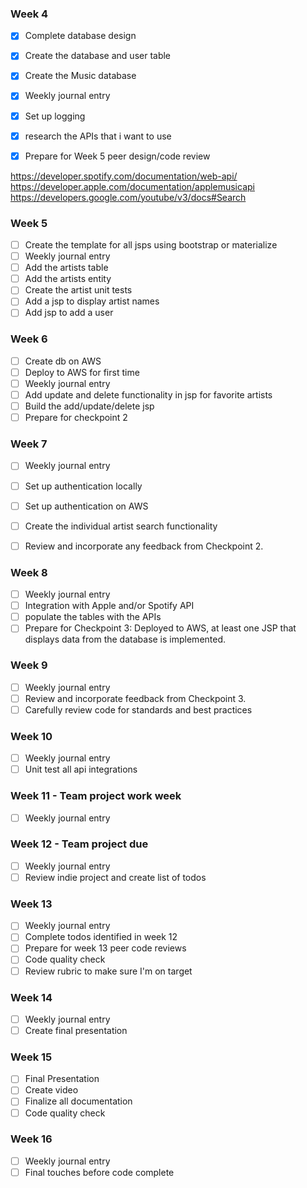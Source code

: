 ### Week 4
- [X] Complete database design
- [x] Create the database and user table
- [x] Create the Music database
- [x] Weekly journal entry
- [x] Set up logging
- [x] research the APIs that i want to use

- [x] Prepare for Week 5 peer design/code review

https://developer.spotify.com/documentation/web-api/
https://developer.apple.com/documentation/applemusicapi
https://developers.google.com/youtube/v3/docs#Search
### Week 5

- [ ] Create the template for all jsps using bootstrap or materialize
- [ ] Weekly journal entry
- [ ] Add the artists table
- [ ] Add the artists entity
- [ ] Create the artist unit tests
- [ ] Add a jsp to display artist names
- [ ] Add jsp to add a user

### Week 6
 - [ ] Create db on AWS
 - [ ] Deploy to AWS for first time
 - [ ] Weekly journal entry
- [ ] Add update and delete functionality in jsp for favorite artists
- [ ] Build the add/update/delete jsp
- [ ] Prepare for checkpoint 2

### Week 7

- [ ] Weekly journal entry
- [ ] Set up authentication locally
- [ ] Set up authentication on AWS
- [ ] Create the individual artist search functionality
- [ ] Review and incorporate any feedback from Checkpoint 2.


### Week 8

- [ ] Weekly journal entry
- [ ] Integration with Apple and/or Spotify API
-  [ ] populate the tables with the APIs
- [ ] Prepare for Checkpoint 3: Deployed to AWS, at least one JSP that displays data from the database is implemented. 

### Week 9
- [ ] Weekly journal entry
- [ ] Review and incorporate feedback from Checkpoint 3.
- [ ] Carefully review code for standards and best practices  

### Week 10
- [ ] Weekly journal entry
- [ ] Unit test all api integrations

### Week 11 - Team project work week
- [ ] Weekly journal entry

### Week 12 - Team project due
- [ ] Weekly journal entry
- [ ] Review indie project and create list of todos

### Week 13
- [ ] Weekly journal entry
- [ ] Complete todos identified in week 12
- [ ] Prepare for week 13 peer code reviews
- [ ] Code quality check
- [ ] Review rubric to make sure I'm on target

### Week 14
- [ ] Weekly journal entry
- [ ] Create final presentation

### Week 15
- [ ] Final Presentation
- [ ] Create video
- [ ] Finalize all documentation
- [ ] Code quality check

### Week 16
- [ ] Weekly journal entry
- [ ] Final touches before code complete